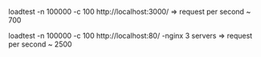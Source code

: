 loadtest -n 100000 -c 100 http://localhost:3000/ => request per second ~ 700

loadtest -n 100000 -c 100 http://localhost:80/ -nginx 3 servers => request per second ~ 2500
